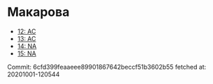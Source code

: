 # Макарова
- [12: AC](12.md)
- [13: AC](13.md)
- [14: NA](14.md)
- [15: NA](15.md)

Commit: 6cfd399feaaeee89901867642beccf51b3602b55
 fetched at: 20201001-120544

